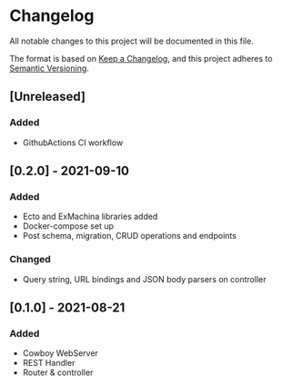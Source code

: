 # Changelog
All notable changes to this project will be documented in this file.

The format is based on [Keep a Changelog](https://keepachangelog.com/en/1.0.0/),
and this project adheres to [Semantic Versioning](https://semver.org/spec/v2.0.0.html).

## [Unreleased]

### Added

- GithubActions CI workflow

## [0.2.0] - 2021-09-10

### Added

- Ecto and ExMachina libraries added
- Docker-compose set up
- Post schema, migration, CRUD operations and endpoints

### Changed

- Query string, URL bindings and JSON body parsers on controller

## [0.1.0] - 2021-08-21

### Added

- Cowboy WebServer
- REST Handler
- Router & controller